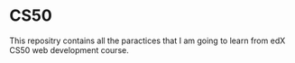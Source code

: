 # CS50
This repositry contains all the paractices that I am going to learn from edX CS50 web development course.
